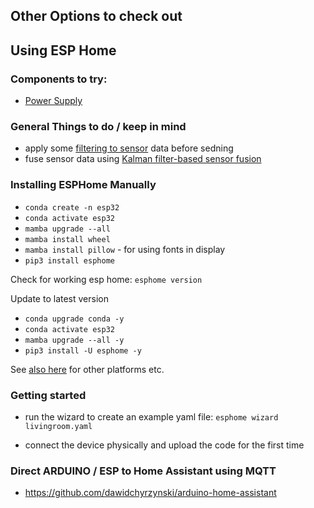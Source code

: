 ## Other Options to check out

## Using ESP Home 

### Components to try:

- [Power Supply](https://esphome.io/components/power_supply.html)

### General Things to do / keep in mind

- apply some [filtering to sensor](https://esphome.io/components/sensor/index.html#sensor-filters) data before sedning 
- fuse sensor data using [Kalman filter-based sensor fusion
](https://esphome.io/components/sensor/kalman_combinator.html#kalman-filter-based-sensor-fusion)

### Installing ESPHome Manually

- `conda create -n esp32`
- `conda activate esp32`
- `mamba upgrade --all`
- `mamba install wheel`
- `mamba install pillow` - for using fonts in display
- `pip3 install esphome`

Check for working esp home:
`esphome version`

Update to latest version
- `conda upgrade conda -y`
- `conda activate esp32`
- `mamba upgrade --all -y`
- `pip3 install -U esphome -y`

See [also here](https://esphome.io/guides/installing_esphome.html) for other platforms etc.

### Getting started

- run the wizard to create an example yaml file:
`esphome wizard livingroom.yaml` 

- connect the device physically and upload the code for the first time

### Direct ARDUINO / ESP to Home Assistant using MQTT

- https://github.com/dawidchyrzynski/arduino-home-assistant